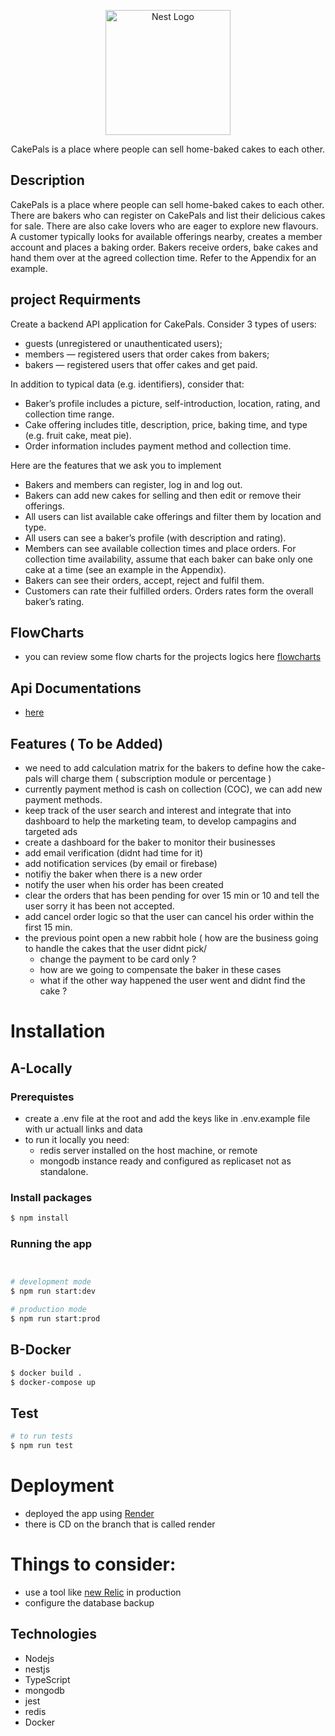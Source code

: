 <p align="center">
  <a href="https://cake-pals.onrender.com/api" target="blank"><img src="https://i.ibb.co/8PShdRx/cake-pals1.png" width="200" alt="Nest Logo" /></a>
</p>

<p align="center">CakePals is a place where people can sell home-baked cakes to each other.</p>

## Description

CakePals is a place where people can sell home-baked cakes to each other. There are bakers who can
register on CakePals and list their delicious cakes for sale. There are also cake lovers who are eager to
explore new flavours. A customer typically looks for available offerings nearby, creates a member
account  and places a baking order. Bakers receive orders, bake cakes and hand them over
at the agreed collection time. Refer to the Appendix for an example.

## project Requirments
Create a backend API application for CakePals. Consider 3 types of users:

  - guests (unregistered or unauthenticated users);
  - members — registered users that order cakes from bakers;
  - bakers — registered users that offer cakes and get paid.
  
In addition to typical data (e.g. identifiers), consider that:

  - Baker’s profile includes a picture, self-introduction, location, rating, and collection time range.
  - Cake offering includes title, description, price, baking time, and type (e.g. fruit cake, meat pie).
  - Order information includes payment method and collection time.
  
Here are the features that we ask you to implement

  - Bakers and members can register, log in and log out.
  - Bakers can add new cakes for selling and then edit or remove their offerings.
  - All users can list available cake offerings and filter them by location and type.
  - All users can see a baker’s profile (with description and rating).
  - Members can see available collection times and place orders. For collection time availability,
  assume that each baker can bake only one cake at a time (see an example in the Appendix).
  - Bakers can see their orders, accept, reject and fulfil them.
  - Customers can rate their fulfilled orders. Orders rates form the overall baker’s rating.
  
## FlowCharts
  - you can review some flow charts for the projects logics here [flowcharts](https://www.figma.com/file/hbQ6KYq9XtHl9AErwdeLSG/Untitled?node-id=0%3A1&t=nd1vWkvqqSiBbXmI-1)

## Api Documentations
  - [here](https://cake-pals.onrender.com/api)
## Features ( To be Added)

  - we need to add calculation matrix for the bakers to define how the cake-pals will charge them ( subscription module or percentage )
  - currently payment method is cash on collection (COC), we can add new payment methods.
  - keep track of the user search and interest  and integrate that into dashboard to help the marketing team, to develop campagins and targeted ads
  - create a dashboard for the baker to monitor their businesses
  - add email verification (didnt had time for it)
  - add notification services  (by email or firebase)
  - notifiy the baker when there is a new order 
  - notify the user when his order has been created
  - clear the orders that has been pending for over 15 min or 10 and tell the user sorry it has been not accepted.
  - add cancel order logic so that the user can  cancel his order within the first 15 min.
  - the previous point open a new rabbit hole ( how are the business going to handle the cakes that the user didnt pick/
    - change the payment to be card only ?
    - how are we going to compensate the baker in these cases
    - what if the other way happened the user went and didnt find the cake ?


# Installation
## A-Locally
### Prerequistes
  - create a .env file at the root and add the keys like in .env.example file with ur actuall links and data
  - to run it locally you need:
    - redis server installed on the host machine, or remote 
    - mongodb instance ready and configured as replicaset not as standalone.


### Install packages
```bash
$ npm install
```

### Running the app

```bash


# development mode
$ npm run start:dev

# production mode
$ npm run start:prod
```


## B-Docker
    

```bash
$ docker build .
$ docker-compose up
```
## Test


```bash
# to run tests
$ npm run test

```
# Deployment
  - deployed the app using [Render](https://render.com/)
  - there is CD on the branch that is called render
#  Things to consider:
  - use a tool like [new Relic](https://newrelic.com/) in production
  - configure the database backup
      
## Technologies
- Nodejs
- nestjs
- TypeScript
- mongodb
- jest
- redis
- Docker


